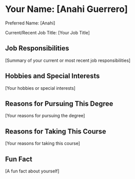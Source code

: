 
Your Name: \[Anahi Guerrero\]
=============================

Preferred Name: \[Anahi\]

Current/Recent Job Title: \[Your Job Title\]

Job Responsibilities
--------------------

\[Summary of your current or most recent job responsibilities\]

Hobbies and Special Interests
-----------------------------

\[Your hobbies or special interests\]

Reasons for Pursuing This Degree
--------------------------------

\[Your reasons for pursuing the degree\]

Reasons for Taking This Course
------------------------------

\[Your reasons for taking this course\]

Fun Fact
--------

\[A fun fact about yourself\]
